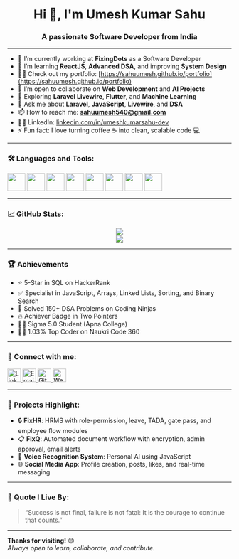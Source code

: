 <h1 align="center">Hi 👋, I'm Umesh Kumar Sahu</h1>
<h3 align="center">A passionate Software Developer from India</h3>

---

- 🔭 I’m currently working at **FixingDots** as a Software Developer  
- 🌱 I’m learning **ReactJS**, **Advanced DSA**, and improving **System Design**
- 👨‍💻 Check out my portfolio: [https://sahuumesh.github.io/portfolio](https://sahuumesh.github.io/portfolio)
- 👯 I’m open to collaborate on **Web Development** and **AI Projects**
- 🧠 Exploring **Laravel Livewire**, **Flutter**, and **Machine Learning**
- 💬 Ask me about **Laravel**, **JavaScript**, **Livewire**, and **DSA**
- 📫 How to reach me: **sahuumesh540@gmail.com**
- 🧑‍💻 LinkedIn: [linkedin.com/in/umeshkumarsahu-dev](https://linkedin.com/in/umeshkumarsahu-dev)
- ⚡ Fun fact: I love turning coffee ☕ into clean, scalable code 💻

---

### 🛠️ Languages and Tools:

<p>
  <img src="https://cdn.jsdelivr.net/gh/devicons/devicon/icons/php/php-original.svg" width="40" />
  <img src="https://cdn.jsdelivr.net/gh/devicons/devicon/icons/laravel/laravel-plain.svg" width="40" />
  <img src="https://cdn.jsdelivr.net/gh/devicons/devicon/icons/javascript/javascript-original.svg" width="40" />
  <img src="https://cdn.jsdelivr.net/gh/devicons/devicon/icons/html5/html5-original.svg" width="40" />
  <img src="https://cdn.jsdelivr.net/gh/devicons/devicon/icons/css3/css3-original.svg" width="40" />
  <img src="https://cdn.jsdelivr.net/gh/devicons/devicon/icons/mysql/mysql-original.svg" width="40" />
  <img src="https://cdn.jsdelivr.net/gh/devicons/devicon/icons/git/git-original.svg" width="40" />
  <img src="https://cdn.jsdelivr.net/gh/devicons/devicon/icons/github/github-original.svg" width="40" />
</p>

---

### 📈 GitHub Stats:

<p align="center">
  <img src="https://github-readme-stats.vercel.app/api?username=sahuumesh&show_icons=true&theme=tokyonight" />
  <br/>
  <img src="https://github-readme-stats.vercel.app/api/top-langs/?username=sahuumesh&layout=compact&theme=tokyonight" />
</p>

---

### 🏆 Achievements

- ⭐ 5-Star in SQL on HackerRank  
- ✅ Specialist in JavaScript, Arrays, Linked Lists, Sorting, and Binary Search  
- 🧠 Solved 150+ DSA Problems on Coding Ninjas  
- 🔥 Achiever Badge in Two Pointers  
- 🧑‍🎓 Sigma 5.0 Student (Apna College)  
- 👨‍💻 1.03% Top Coder on Naukri Code 360

---

### 🔗 Connect with me:

<p>
  <a href="https://linkedin.com/in/umeshkumarsahu-dev" target="_blank">
    <img src="https://cdn-icons-png.flaticon.com/128/145/145807.png" height="30" alt="LinkedIn"/>
  </a>
  <a href="mailto:sahuumesh540@gmail.com">
    <img src="https://cdn-icons-png.flaticon.com/128/732/732200.png" height="30" alt="Email"/>
  </a>
  <a href="https://github.com/sahuumesh">
    <img src="https://cdn-icons-png.flaticon.com/128/2111/2111432.png" height="30" alt="GitHub"/>
  </a>
  <a href="https://sahuumesh.github.io/portfolio/">
    <img src="https://cdn-icons-png.flaticon.com/128/841/841364.png" height="30" alt="Website"/>
  </a>
</p>

---

### 📌 Projects Highlight:

- 🔒 **FixHR**: HRMS with role-permission, leave, TADA, gate pass, and employee flow modules  
- 📋 **FixQ**: Automated document workflow with encryption, admin approval, email alerts  
- 🎤 **Voice Recognition System**: Personal AI using JavaScript  
- 🌐 **Social Media App**: Profile creation, posts, likes, and real-time messaging

---

### 💬 Quote I Live By:

> “Success is not final, failure is not fatal: It is the courage to continue that counts.”

---

**Thanks for visiting!** 😊  
_Always open to learn, collaborate, and contribute._

